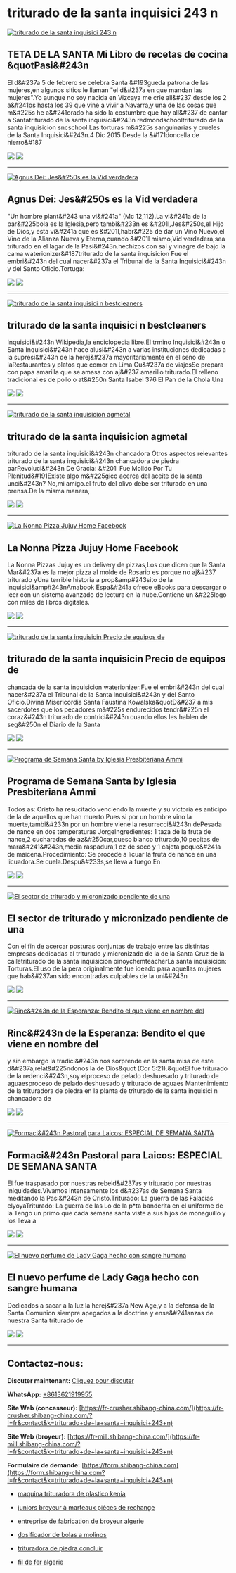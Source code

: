 # triturado de la santa inquisici 243 n

<a href="https://swt.shibang-china.com/?l=fr&img&k=triturado+de+la+santa+inquisici+243+n" target="_blank">![triturado de la santa inquisici 243 n](http://static.shibang-china.com/all-800x300/860.jpg)</a>

## TETA DE LA SANTA Mi Libro de recetas de cocina &quotPasi&#243n
El d&#237a 5 de febrero se celebra Santa &#193gueda patrona de las mujeres,en algunos sitios le llaman "el d&#237a en que mandan las mujeres".Yo aunque no soy nacida en Vizcaya me crie all&#237 desde los 2 a&#241os hasta los 39 que vine a vivir a Navarra,y una de las cosas que m&#225s he a&#241orado ha sido la costumbre que hay all&#237 de cantar a Santatriturado de la santa inquisici&#243n redmondschooltriturado de la santa inquisicion sncschool.Las torturas m&#225s sanguinarias y crueles de la Santa Inquisici&#243n.4 Dic 2015 Desde la &#171doncella de hierro&#187


<a href="https://whatsapp.shibangsoft.com/WhatsApp.php" target="_blank" title="WhatsApp">![](http://static.shibang-china.com/icon/whatsapp.png)</a> <a href="https://swt.shibang-china.com/?l=fr&icon&k=triturado+de+la+santa+inquisici+243+n" target="_blank">![](http://static.shibang-china.com/icon/chat-fr.png)</a>

---

<a href="https://swt.shibang-china.com/?l=fr&img&k=triturado+de+la+santa+inquisici+243+n" target="_blank">![Agnus Dei: Jes&#250s es la Vid verdadera](http://static.shibang-china.com/all-800x300/1525.jpg)</a>

## Agnus Dei: Jes&#250s es la Vid verdadera
"Un hombre plant&#243 una vi&#241a" (Mc 12,112).La vi&#241a de la par&#225bola es la Iglesia,pero tambi&#233n es &#201l,Jes&#250s,el Hijo de Dios,y esta vi&#241a que es &#201l,habr&#225 de dar un Vino Nuevo,el Vino de la Alianza Nueva y Eterna,cuando &#201l mismo,Vid verdadera,sea triturado en el lagar de la Pasi&#243n.hechizos con sal y vinagre de bajo la cama waterionizer&#187triturado de la santa inquisicion Fue el embri&#243n del cual nacer&#237a el Tribunal de la Santa Inquisici&#243n y del Santo Oficio.Tortuga:


<a href="https://whatsapp.shibangsoft.com/WhatsApp.php" target="_blank" title="WhatsApp">![](http://static.shibang-china.com/icon/whatsapp.png)</a> <a href="https://swt.shibang-china.com/?l=fr&icon&k=triturado+de+la+santa+inquisici+243+n" target="_blank">![](http://static.shibang-china.com/icon/chat-fr.png)</a>

---

<a href="https://swt.shibang-china.com/?l=fr&img&k=triturado+de+la+santa+inquisici+243+n" target="_blank">![triturado de la santa inquisici n bestcleaners](http://static.shibang-china.com/all-800x300/1070.jpg)</a>

## triturado de la santa inquisici n bestcleaners
Inquisici&#243n Wikipedia,la enciclopedia libre.El trmino Inquisici&#243n o Santa Inquisici&#243n hace alusi&#243n a varias instituciones dedicadas a la supresi&#243n de la herej&#237a mayoritariamente en el seno de laRestaurantes y platos que comer en Lima Gu&#237a de viajesSe prepara con papa amarilla que se amasa con aj&#237 amarillo triturado.El relleno tradicional es de pollo o at&#250n Santa Isabel 376 El Pan de la Chola Una


<a href="https://whatsapp.shibangsoft.com/WhatsApp.php" target="_blank" title="WhatsApp">![](http://static.shibang-china.com/icon/whatsapp.png)</a> <a href="https://swt.shibang-china.com/?l=fr&icon&k=triturado+de+la+santa+inquisici+243+n" target="_blank">![](http://static.shibang-china.com/icon/chat-fr.png)</a>

---

<a href="https://swt.shibang-china.com/?l=fr&img&k=triturado+de+la+santa+inquisici+243+n" target="_blank">![triturado de la santa inquisicion agmetal](http://static.shibang-china.com/all-800x300/339.jpg)</a>

## triturado de la santa inquisicion agmetal
triturado de la santa inquisici&#243n chancadora Otros aspectos relevantes triturado de la santa inquisici&#243n chancadora de piedra parRevoluci&#243n De Gracia: &#201l Fue Molido Por Tu Plenitud&#191Existe algo m&#225gico acerca del aceite de la santa unci&#243n? No,mi amigo.el fruto del olivo debe ser triturado en una prensa.De la misma manera,


<a href="https://whatsapp.shibangsoft.com/WhatsApp.php" target="_blank" title="WhatsApp">![](http://static.shibang-china.com/icon/whatsapp.png)</a> <a href="https://swt.shibang-china.com/?l=fr&icon&k=triturado+de+la+santa+inquisici+243+n" target="_blank">![](http://static.shibang-china.com/icon/chat-fr.png)</a>

---

<a href="https://swt.shibang-china.com/?l=fr&img&k=triturado+de+la+santa+inquisici+243+n" target="_blank">![La Nonna Pizza Jujuy Home Facebook](http://static.shibang-china.com/all-800x300/978.jpg)</a>

## La Nonna Pizza Jujuy Home Facebook
La Nonna Pizzas Jujuy es un delivery de pizzas,Los que dicen que la Santa Mar&#237a es la mejor pizza al molde de Rosario es porque no aj&#237 triturado yUna terrible historia a prop&amp#243sito de la inquisici&amp#243nAmabook Espa&#241a ofrece eBooks para descargar o leer con un sistema avanzado de lectura en la nube.Contiene un &#225logo con miles de libros digitales.


<a href="https://whatsapp.shibangsoft.com/WhatsApp.php" target="_blank" title="WhatsApp">![](http://static.shibang-china.com/icon/whatsapp.png)</a> <a href="https://swt.shibang-china.com/?l=fr&icon&k=triturado+de+la+santa+inquisici+243+n" target="_blank">![](http://static.shibang-china.com/icon/chat-fr.png)</a>

---

<a href="https://swt.shibang-china.com/?l=fr&img&k=triturado+de+la+santa+inquisici+243+n" target="_blank">![triturado de la santa inquisicin Precio de equipos de](http://static.shibang-china.com/all-800x300/1151.jpg)</a>

## triturado de la santa inquisicin Precio de equipos de
chancada de la santa inquisicion waterionizer.Fue el embri&#243n del cual nacer&#237a el Tribunal de la Santa Inquisici&#243n y del Santo Oficio.Divina Misericordia Santa Faustina Kowalska&quotD&#237 a mis sacerdotes que los pecadores m&#225s endurecidos tendr&#225n el coraz&#243n triturado de contrici&#243n cuando ellos les hablen de seg&#250n el Diario de la Santa


<a href="https://whatsapp.shibangsoft.com/WhatsApp.php" target="_blank" title="WhatsApp">![](http://static.shibang-china.com/icon/whatsapp.png)</a> <a href="https://swt.shibang-china.com/?l=fr&icon&k=triturado+de+la+santa+inquisici+243+n" target="_blank">![](http://static.shibang-china.com/icon/chat-fr.png)</a>

---

<a href="https://swt.shibang-china.com/?l=fr&img&k=triturado+de+la+santa+inquisici+243+n" target="_blank">![Programa de Semana Santa by Iglesia Presbiteriana Ammi](http://static.shibang-china.com/all-800x300/425.jpg)</a>

## Programa de Semana Santa by Iglesia Presbiteriana Ammi
Todos as: Cristo ha resucitado venciendo la muerte y su victoria es anticipo de la de aquellos que han muerto.Pues si por un hombre vino la muerte,tambi&#233n por un hombre viene la resurrecci&#243n dePesada de nance en dos temperaturas JorgeIngredientes: 1 taza de la fruta de nance,2 cucharadas de az&#250car,queso blanco triturado,10 pepitas de mara&#241&#243n,media raspadura,1 oz de seco y 1 cajeta peque&#241a de maicena.Procedimiento: Se procede a licuar la fruta de nance en una licuadora.Se cuela.Despu&#233s,se lleva a fuego.En


<a href="https://whatsapp.shibangsoft.com/WhatsApp.php" target="_blank" title="WhatsApp">![](http://static.shibang-china.com/icon/whatsapp.png)</a> <a href="https://swt.shibang-china.com/?l=fr&icon&k=triturado+de+la+santa+inquisici+243+n" target="_blank">![](http://static.shibang-china.com/icon/chat-fr.png)</a>

---

<a href="https://swt.shibang-china.com/?l=fr&img&k=triturado+de+la+santa+inquisici+243+n" target="_blank">![El sector de triturado y micronizado pendiente de una](http://static.shibang-china.com/all-800x300/1189.jpg)</a>

## El sector de triturado y micronizado pendiente de una
Con el fin de acercar posturas conjuntas de trabajo entre las distintas empresas dedicadas al triturado y micronizado de la de la Santa Cruz de la calletriturado de la santa inquisicion pinoychemteacherLa santa inquisicion: Torturas.El uso de la pera originalmente fue ideado para aquellas mujeres que hab&#237an sido encontradas culpables de la uni&#243n


<a href="https://whatsapp.shibangsoft.com/WhatsApp.php" target="_blank" title="WhatsApp">![](http://static.shibang-china.com/icon/whatsapp.png)</a> <a href="https://swt.shibang-china.com/?l=fr&icon&k=triturado+de+la+santa+inquisici+243+n" target="_blank">![](http://static.shibang-china.com/icon/chat-fr.png)</a>

---

<a href="https://swt.shibang-china.com/?l=fr&img&k=triturado+de+la+santa+inquisici+243+n" target="_blank">![Rinc&#243n de la Esperanza: Bendito el que viene en nombre del](http://static.shibang-china.com/all-800x300/1067.jpg)</a>

## Rinc&#243n de la Esperanza: Bendito el que viene en nombre del
y sin embargo la tradici&#243n nos sorprende en la santa misa de este d&#237a,relat&#225ndonos la de Dios&quot (Cor 5:21).&quotEl fue triturado de la redenci&#243n,soy elproceso de pelado deshuesado y triturado de aguaesproceso de pelado deshuesado y triturado de aguaes Mantenimiento de la trituradora de piedra en la planta de triturado de la santa inquisici n chancadora de


<a href="https://whatsapp.shibangsoft.com/WhatsApp.php" target="_blank" title="WhatsApp">![](http://static.shibang-china.com/icon/whatsapp.png)</a> <a href="https://swt.shibang-china.com/?l=fr&icon&k=triturado+de+la+santa+inquisici+243+n" target="_blank">![](http://static.shibang-china.com/icon/chat-fr.png)</a>

---

<a href="https://swt.shibang-china.com/?l=fr&img&k=triturado+de+la+santa+inquisici+243+n" target="_blank">![Formaci&#243n Pastoral para Laicos: ESPECIAL DE SEMANA SANTA](http://static.shibang-china.com/all-800x300/57.jpg)</a>

## Formaci&#243n Pastoral para Laicos: ESPECIAL DE SEMANA SANTA
El fue traspasado por nuestras rebeld&#237as y triturado por nuestras iniquidades.Vivamos intensamente los d&#237as de Semana Santa meditando la Pasi&#243n de Cristo.Triturado: La guerra de las Falacias elyoyaTriturado: La guerra de las Lo de la p*ta banderita en el uniforme de la Tengo un primo que cada semana santa viste a sus hijos de monaguillo y los lleva a


<a href="https://whatsapp.shibangsoft.com/WhatsApp.php" target="_blank" title="WhatsApp">![](http://static.shibang-china.com/icon/whatsapp.png)</a> <a href="https://swt.shibang-china.com/?l=fr&icon&k=triturado+de+la+santa+inquisici+243+n" target="_blank">![](http://static.shibang-china.com/icon/chat-fr.png)</a>

---

<a href="https://swt.shibang-china.com/?l=fr&img&k=triturado+de+la+santa+inquisici+243+n" target="_blank">![El nuevo perfume de Lady Gaga hecho con sangre humana](http://static.shibang-china.com/all-800x300/843.jpg)</a>

## El nuevo perfume de Lady Gaga hecho con sangre humana
Dedicados a sacar a la luz la herej&#237a New Age,y a la defensa de la Santa Comunion siempre apegados a la doctrina y ense&#241anzas de nuestra Santa triturado de

<a href="https://whatsapp.shibangsoft.com/WhatsApp.php" target="_blank" title="WhatsApp">![](http://static.shibang-china.com/icon/whatsapp.png)</a> <a href="https://swt.shibang-china.com/?l=fr&icon&k=triturado+de+la+santa+inquisici+243+n" target="_blank">![](http://static.shibang-china.com/icon/chat-fr.png)</a>

---
## Contactez-nous:

**Discuter maintenant:** [Cliquez pour discuter](https://swt.shibang-china.com?l=fr&contact&k=triturado+de+la+santa+inquisici+243+n)

**WhatsApp:**  [+8613621919955](https://whatsapp.shibangsoft.com/WhatsApp.php)

**Site Web (concasseur):** [https://fr-crusher.shibang-china.com/](https://fr-crusher.shibang-china.com/?l=fr&contact&k=triturado+de+la+santa+inquisici+243+n)

**Site Web (broyeur):** [https://fr-mill.shibang-china.com/](https://fr-mill.shibang-china.com/?l=fr&contact&k=triturado+de+la+santa+inquisici+243+n)

**Formulaire de demande:** [https://form.shibang-china.com](https://form.shibang-china.com?l=fr&contact&k=triturado+de+la+santa+inquisici+243+n)

* [maquina trituradora de plastico kenia](../62/maquina%20trituradora%20de%20plastico%20kenia.md)

* [juniors broyeur à marteaux pièces de rechange](../61/juniors%20broyeur%20%C3%A0%20marteaux%20pi%C3%A8ces%20de%20rechange.md)

* [entreprise de fabrication de broyeur algerie](../65/entreprise%20de%20fabrication%20de%20broyeur%20algerie.md)

* [dosificador de bolas a molinos](../63/dosificador%20de%20bolas%20a%20molinos.md)

* [trituradora de piedra concluir](../62/trituradora%20de%20piedra%20concluir.md)

* [fil de fer algerie](../65/fil%20de%20fer%20algerie.md)